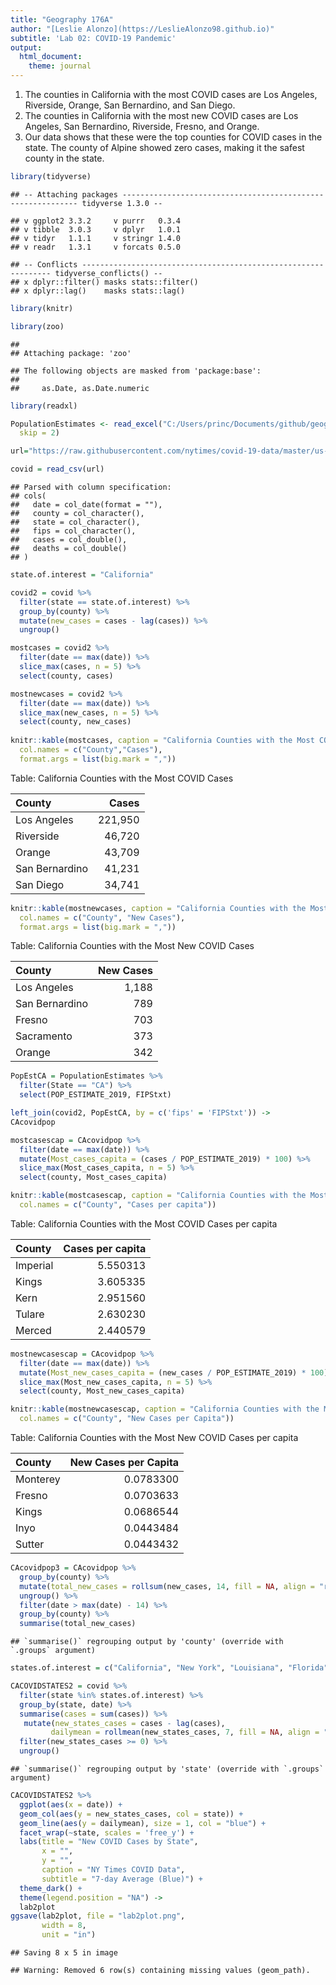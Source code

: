 ```yaml
---
title: "Geography 176A"
author: "[Leslie Alonzo](https://LeslieAlonzo98.github.io)"
subtitle: 'Lab 02: COVID-19 Pandemic'
output:
  html_document:
    theme: journal
---
```


1. The counties in California with the most COVID cases are Los Angeles, Riverside, Orange, San Bernardino, and San Diego.
2. The counties in California with the most new COVID cases are Los Angeles, San Bernardino, Riverside, Fresno, and Orange.
3. Our data shows that these were the top counties for COVID cases in the state. The county of Alpine showed zero cases, making it the safest county in the state.



```r
library(tidyverse)
```

```
## -- Attaching packages ------------------------------------------------------------ tidyverse 1.3.0 --
```

```
## v ggplot2 3.3.2     v purrr   0.3.4
## v tibble  3.0.3     v dplyr   1.0.1
## v tidyr   1.1.1     v stringr 1.4.0
## v readr   1.3.1     v forcats 0.5.0
```

```
## -- Conflicts --------------------------------------------------------------- tidyverse_conflicts() --
## x dplyr::filter() masks stats::filter()
## x dplyr::lag()    masks stats::lag()
```

```r
library(knitr)

library(zoo)
```

```
## 
## Attaching package: 'zoo'
```

```
## The following objects are masked from 'package:base':
## 
##     as.Date, as.Date.numeric
```

```r
library(readxl)

PopulationEstimates <- read_excel("C:/Users/princ/Documents/github/geog-176A-labs/data/PopulationEstimates.xls",
  skip = 2)

url="https://raw.githubusercontent.com/nytimes/covid-19-data/master/us-counties.csv"

covid = read_csv(url)
```

```
## Parsed with column specification:
## cols(
##   date = col_date(format = ""),
##   county = col_character(),
##   state = col_character(),
##   fips = col_character(),
##   cases = col_double(),
##   deaths = col_double()
## )
```

```r
state.of.interest = "California"

covid2 = covid %>%
  filter(state == state.of.interest) %>% 
  group_by(county) %>% 
  mutate(new_cases = cases - lag(cases)) %>% 
  ungroup()

mostcases = covid2 %>% 
  filter(date == max(date)) %>% 
  slice_max(cases, n = 5) %>% 
  select(county, cases)

mostnewcases = covid2 %>% 
  filter(date == max(date)) %>% 
  slice_max(new_cases, n = 5) %>% 
  select(county, new_cases)
  
knitr::kable(mostcases, caption = "California Counties with the Most COVID Cases",
  col.names = c("County","Cases"),
  format.args = list(big.mark = ","))
```



Table: California Counties with the Most COVID Cases

|County         |   Cases|
|:--------------|-------:|
|Los Angeles    | 221,950|
|Riverside      |  46,720|
|Orange         |  43,709|
|San Bernardino |  41,231|
|San Diego      |  34,741|

```r
knitr::kable(mostnewcases, caption = "California Counties with the Most New COVID Cases",
  col.names = c("County", "New Cases"),
  format.args = list(big.mark = ","))
```



Table: California Counties with the Most New COVID Cases

|County         | New Cases|
|:--------------|---------:|
|Los Angeles    |     1,188|
|San Bernardino |       789|
|Fresno         |       703|
|Sacramento     |       373|
|Orange         |       342|

```r
PopEstCA = PopulationEstimates %>% 
  filter(State == "CA") %>% 
  select(POP_ESTIMATE_2019, FIPStxt)

left_join(covid2, PopEstCA, by = c('fips' = 'FIPStxt')) ->
CAcovidpop

mostcasescap = CAcovidpop %>% 
  filter(date == max(date)) %>% 
  mutate(Most_cases_capita = (cases / POP_ESTIMATE_2019) * 100) %>% 
  slice_max(Most_cases_capita, n = 5) %>% 
  select(county, Most_cases_capita)

knitr::kable(mostcasescap, caption = "California Counties with the Most COVID Cases per capita",
  col.names = c("County", "Cases per capita"))  
```



Table: California Counties with the Most COVID Cases per capita

|County   | Cases per capita|
|:--------|----------------:|
|Imperial |         5.550313|
|Kings    |         3.605335|
|Kern     |         2.951560|
|Tulare   |         2.630230|
|Merced   |         2.440579|

```r
mostnewcasescap = CAcovidpop %>% 
  filter(date == max(date)) %>% 
  mutate(Most_new_cases_capita = (new_cases / POP_ESTIMATE_2019) * 100) %>% 
  slice_max(Most_new_cases_capita, n = 5) %>% 
  select(county, Most_new_cases_capita)

knitr::kable(mostnewcasescap, caption = "California Counties with the Most New COVID Cases per capita",
  col.names = c("County", "New Cases per Capita"))
```



Table: California Counties with the Most New COVID Cases per capita

|County   | New Cases per Capita|
|:--------|--------------------:|
|Monterey |            0.0783300|
|Fresno   |            0.0703633|
|Kings    |            0.0686544|
|Inyo     |            0.0443484|
|Sutter   |            0.0443432|

```r
CAcovidpop3 = CAcovidpop %>% 
  group_by(county) %>% 
  mutate(total_new_cases = rollsum(new_cases, 14, fill = NA, align = "right")) %>% 
  ungroup() %>% 
  filter(date > max(date) - 14) %>% 
  group_by(county) %>% 
  summarise(total_new_cases)
```

```
## `summarise()` regrouping output by 'county' (override with `.groups` argument)
```


```r
states.of.interest = c("California", "New York", "Louisiana", "Florida")

CACOVIDSTATES2 = covid %>% 
  filter(state %in% states.of.interest) %>%
  group_by(state, date) %>% 
  summarise(cases = sum(cases)) %>% 
   mutate(new_states_cases = cases - lag(cases),
         dailymean = rollmean(new_states_cases, 7, fill = NA, align = "right")) %>%
  filter(new_states_cases >= 0) %>% 
  ungroup()
```

```
## `summarise()` regrouping output by 'state' (override with `.groups` argument)
```

```r
CACOVIDSTATES2 %>% 
  ggplot(aes(x = date)) +
  geom_col(aes(y = new_states_cases, col = state)) +
  geom_line(aes(y = dailymean), size = 1, col = "blue") +
  facet_wrap(~state, scales = 'free_y') +
  labs(title = "New COVID Cases by State",
       x = "",
       y = "",
       caption = "NY Times COVID Data",
       subtitle = "7-day Average (Blue)") +
  theme_dark() +
  theme(legend.position = "NA") ->
  lab2plot
ggsave(lab2plot, file = "lab2plot.png",
       width = 8,
       unit = "in")
```

```
## Saving 8 x 5 in image
```

```
## Warning: Removed 6 row(s) containing missing values (geom_path).
```

